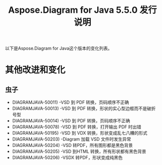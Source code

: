 ﻿---
title: Aspose.Diagram for Java 5.5.0 发行说明
type: docs
weight: 50
url: /zh/java/aspose-diagram-for-java-5-5-0-release-notes/
---
以下是Aspose.Diagram for Java这个版本的变化列表。
# **其他改进和变化**
## **虫子**
- DIAGRAMJAVA-50011) -VSD 到 PDF 转换，页码顺序不正确
- DIAGRAMJAVA-50013) -VSD 到 PDF 转换，形状的实心型边框而不是破折号型
- DIAGRAMJAVA-50014) -VSD 到 PDF 转换，页码顺序不正确
- DIAGRAMJAVA-50078) -VSD 到 PDF 转换，打开输出 PDF 时出错
- DIAGRAMJAVA-50195) -VSD 到 VDX 转换，形状变成乱七八糟的形式
- DIAGRAMJAVA-50203) -Diagram 加载 VSD 文件时发生异常
- DIAGRAMJAVA-50204) -VSD 转PDF，所有图形都是黑色背景
- DIAGRAMJAVA-50205) -VSD 到HTML 转换，所有形状都有黑色背景
- DIAGRAMJAVA-50206) -VSDX 转PDF，形状变成纯黑色
